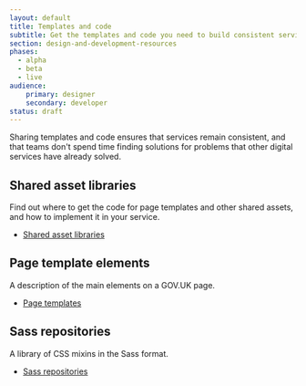 ```yaml
---
layout: default
title: Templates and code
subtitle: Get the templates and code you need to build consistent services
section: design-and-development-resources
phases:
  - alpha
  - beta
  - live
audience: 
    primary: designer
    secondary: developer
status: draft
---
```


Sharing templates and code ensures that services remain consistent, and that teams don't spend time finding solutions for problems that other digital services have already solved.

## Shared asset libraries

Find out where to get the code for page templates and other shared assets, and how to implement it in your service.

* [Shared asset libraries](shared-asset-libraries.html)

## Page template elements

A description of the main elements on a GOV.UK page.

* [Page templates](page-templates.html)

## Sass repositories

A library of CSS mixins in the Sass format.

* [Sass repositories](sass-repositories.html)




